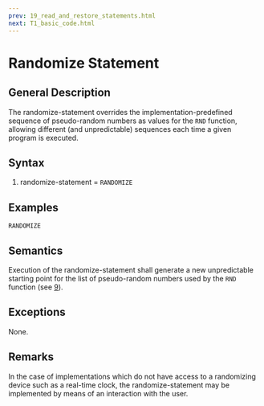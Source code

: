 ```yaml
---
prev: 19_read_and_restore_statements.html
next: T1_basic_code.html
---
```


# Randomize Statement

## General Description

The randomize-statement overrides the implementation-predefined sequence of pseudo-random numbers as values for the 
`RND` function, allowing different (and unpredictable) sequences each time a given program is executed.

## Syntax

1. randomize-statement      = `RANDOMIZE`

## Examples 
```BASIC
RANDOMIZE
``` 

## Semantics

Execution of the randomize-statement shall generate a new unpredictable starting point for the list of pseudo-random
numbers used by the `RND` function (see [9](9_implementation_supplied_functions.md)).

## Exceptions 

None. 

## Remarks

In the case of implementations which do not have access to a randomizing device such as a real-time clock, the 
randomize-statement may be implemented by means of an interaction with the user.
